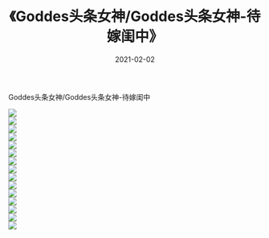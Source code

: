 ﻿---
layout: post
title:  《Goddes头条女神/Goddes头条女神-待嫁闺中》
date:   2021-02-02
img: http://img.660000.xyz/Sharelink/网络美图/2021/Goddes头条女神/Goddes头条女神-待嫁闺中/000.jpg
categories: [美女, 清纯, 唯美]
---

Goddes头条女神/Goddes头条女神-待嫁闺中

 ![](http://img.660000.xyz/Sharelink/网络美图/2021/Goddes头条女神/Goddes头条女神-待嫁闺中/001.jpg) <br>![](http://img.660000.xyz/Sharelink/网络美图/2021/Goddes头条女神/Goddes头条女神-待嫁闺中/002.jpg) <br>![](http://img.660000.xyz/Sharelink/网络美图/2021/Goddes头条女神/Goddes头条女神-待嫁闺中/003.jpg) <br>![](http://img.660000.xyz/Sharelink/网络美图/2021/Goddes头条女神/Goddes头条女神-待嫁闺中/004.jpg) <br>![](http://img.660000.xyz/Sharelink/网络美图/2021/Goddes头条女神/Goddes头条女神-待嫁闺中/005.jpg) <br>![](http://img.660000.xyz/Sharelink/网络美图/2021/Goddes头条女神/Goddes头条女神-待嫁闺中/006.jpg) <br>![](http://img.660000.xyz/Sharelink/网络美图/2021/Goddes头条女神/Goddes头条女神-待嫁闺中/007.jpg) <br>![](http://img.660000.xyz/Sharelink/网络美图/2021/Goddes头条女神/Goddes头条女神-待嫁闺中/008.jpg) <br>![](http://img.660000.xyz/Sharelink/网络美图/2021/Goddes头条女神/Goddes头条女神-待嫁闺中/009.jpg) <br>![](http://img.660000.xyz/Sharelink/网络美图/2021/Goddes头条女神/Goddes头条女神-待嫁闺中/010.jpg) <br>![](http://img.660000.xyz/Sharelink/网络美图/2021/Goddes头条女神/Goddes头条女神-待嫁闺中/011.jpg) <br>![](http://img.660000.xyz/Sharelink/网络美图/2021/Goddes头条女神/Goddes头条女神-待嫁闺中/012.jpg) <br>![](http://img.660000.xyz/Sharelink/网络美图/2021/Goddes头条女神/Goddes头条女神-待嫁闺中/013.jpg) <br>![](http://img.660000.xyz/Sharelink/网络美图/2021/Goddes头条女神/Goddes头条女神-待嫁闺中/014.jpg) <br>![](http://img.660000.xyz/Sharelink/网络美图/2021/Goddes头条女神/Goddes头条女神-待嫁闺中/015.jpg) <br>